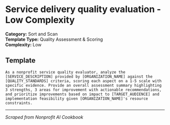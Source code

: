 # Service delivery quality evaluation - Low Complexity

**Category:** Sort and Scan  
**Template Type:** Quality Assessment & Scoring  
**Complexity:** Low

## Template

```
As a nonprofit service quality evaluator, analyze the [SERVICE_DESCRIPTION] provided by [ORGANIZATION_NAME] against the [QUALITY_STANDARDS] criteria, scoring each aspect on a 1-5 scale with specific evidence. Provide an overall assessment summary highlighting 3 strengths, 3 areas for improvement with actionable recommendations, and prioritize improvements based on impact to [TARGET_AUDIENCE] and implementation feasibility given [ORGANIZATION_NAME]'s resource constraints.
```

---
*Scraped from Nonprofit AI Cookbook*
